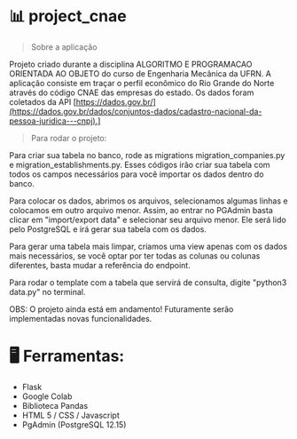 # 📊 project_cnae

> Sobre a aplicação 

Projeto criado durante a disciplina ALGORITMO E PROGRAMACAO ORIENTADA AO OBJETO do curso de Engenharia Mecânica da UFRN. A aplicação consiste em traçar o perfil econômico do Rio Grande do Norte através do código CNAE das empresas do estado. Os dados foram coletados da API [https://dados.gov.br/](https://dados.gov.br/dados/conjuntos-dados/cadastro-nacional-da-pessoa-juridica---cnpj).]

> Para rodar o projeto:

Para criar sua tabela no banco, rode as migrations migration_companies.py e migration_establishments.py. Esses códigos irão criar sua tabela com todos os campos necessários para você importar os dados dentro do banco.

Para colocar os dados, abrimos os arquivos, selecionamos algumas linhas e colocamos em outro arquivo menor. Assim, ao entrar no PGAdmin basta clicar em "import/export data" e selecionar seu arquivo menor. Ele será lido pelo PostgreSQL e irá gerar sua tabela com os dados.

Para gerar uma tabela mais limpar, criamos uma view apenas com os dados mais necessários, se você optar por ter todas as colunas ou colunas diferentes, basta mudar a referência do endpoint.

Para rodar o template com a tabela que servirá de consulta, digite "python3 data.py" no terminal.

OBS: O projeto ainda está em andamento! Futuramente serão implementadas novas funcionalidades.

# 🖥 Ferramentas:

- Flask
- Google Colab
- Biblioteca Pandas
- HTML 5 / CSS / Javascript
- PgAdmin (PostgreSQL 12.15)

